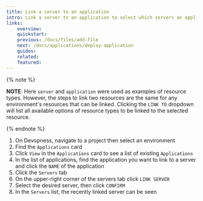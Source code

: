 ```yaml
---
title: Link a server to an application
intro: Link a server to an application to select which servers an application can be deployed.
links:
    overview:
    quickstart:
    previous: /docs/files/add-file
    next: /docs/applications/deploy-application
    guides:
    related:
    featured:
---
```


{% note %}

**NOTE**: Here `server` and `application` were used as examples of resource types. However, the steps to link two resources are the same for any environment's resources that can be linked. Clicking the `LINK TO` dropdown will list all available options of resource types to be linked to the selected resource.

{% endnote %}

1. On Devopness, navigate to a project then select an environment
1. Find the `Applications` card
1. Click `View` in the `Applications` card to see a list of existing `Applications`
1. In the list of applications, find the application you want to link to a server and click the `NAME` of the application
1. Click the `Servers` tab
1. On the upper-right corner of the servers tab click `LINK SERVER`
1. Select the desired server, then click `CONFIRM`
1. In the `Servers` list, the recently linked server can be seen
